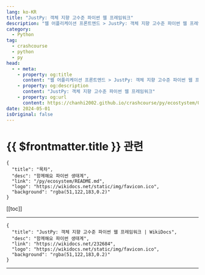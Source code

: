 ```yaml
---
lang: ko-KR
title: "JustPy: 객체 지향 고수준 파이썬 웹 프레임워크"
description: "웹 어플리케이션 프론트엔드 > JustPy: 객체 지향 고수준 파이썬 웹 프레임워크"
category:
  - Python
tag: 
  - crashcourse
  - python
  - py
head:
  - - meta:
    - property: og:title
      content: "웹 어플리케이션 프론트엔드 > JustPy: 객체 지향 고수준 파이썬 웹 프레임워크"
    - property: og:description
      content: "JustPy: 객체 지향 고수준 파이썬 웹 프레임워크"
    - property: og:url
      content: https://chanhi2002.github.io/crashcourse/py/ecostystem/06/fe/just-py.html
date: 2024-05-01
isOriginal: false
---
```


# {{ $frontmatter.title }} 관련

```component VPCard
{
  "title": "목차",
  "desc": "함께해요 파이썬 생태계",
  "link": "/py/ecosystem/README.md",
  "logo": "https://wikidocs.net/static/img/favicon.ico",
  "background": "rgba(51,122,183,0.2)"
}
```

[[toc]]

---

```component VPCard
{
  "title": "JustPy: 객체 지향 고수준 파이썬 웹 프레임워크 | WikiDocs",
  "desc": "함께해요 파이썬 생태계",
  "link": "https://wikidocs.net/232684",
  "logo": "https://wikidocs.net/static/img/favicon.ico",
  "background": "rgba(51,122,183,0.2)"
}
```

<!-- TODO: 작성 -->

---

<TagLinks />